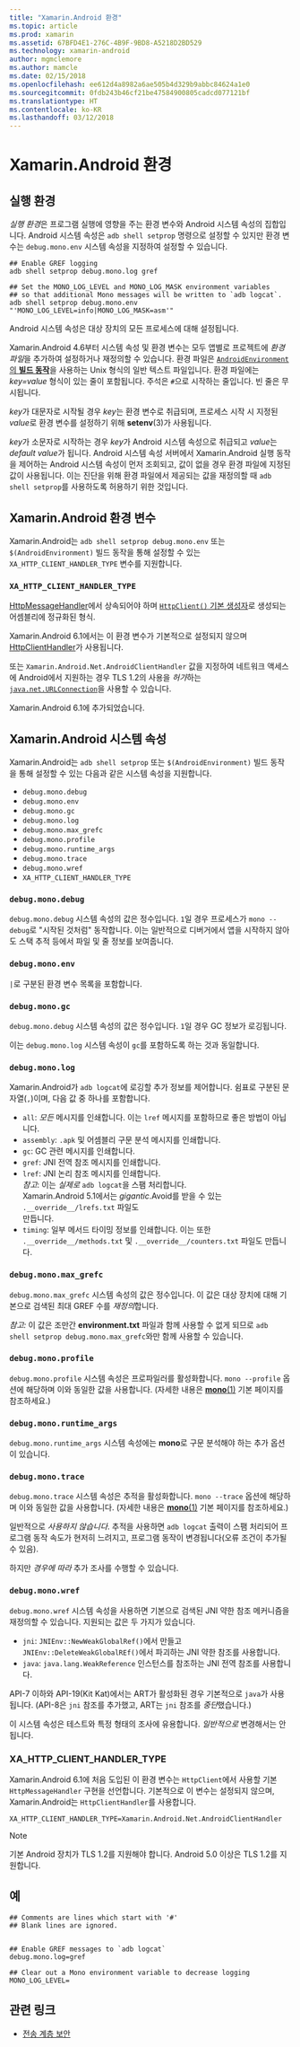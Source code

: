 ```yaml
---
title: "Xamarin.Android 환경"
ms.topic: article
ms.prod: xamarin
ms.assetid: 67BFD4E1-276C-4B9F-9BD8-A5218D2BD529
ms.technology: xamarin-android
author: mgmclemore
ms.author: mamcle
ms.date: 02/15/2018
ms.openlocfilehash: ee612d4a8982a6ae505b4d329b9abbc84624a1e0
ms.sourcegitcommit: 0fdb243b46cf21be47584900805cadcd077121bf
ms.translationtype: HT
ms.contentlocale: ko-KR
ms.lasthandoff: 03/12/2018
---
```

# <a name="xamarinandroid-environment"></a>Xamarin.Android 환경

## <a name="execution-environment"></a>실행 환경

*실행 환경*은 프로그램 실행에 영향을 주는 환경 변수와 Android 시스템 속성의 집합입니다. Android 시스템 속성은 `adb shell setprop` 명령으로 설정할 수 있지만 환경 변수는 `debug.mono.env` 시스템 속성을 지정하여 설정할 수 있습니다.

```shell
## Enable GREF logging
adb shell setprop debug.mono.log gref

## Set the MONO_LOG_LEVEL and MONO_LOG_MASK environment variables
## so that additional Mono messages will be written to `adb logcat`.
adb shell setprop debug.mono.env "'MONO_LOG_LEVEL=info|MONO_LOG_MASK=asm'"
```

Android 시스템 속성은 대상 장치의 모든 프로세스에 대해 설정됩니다.

Xamarin.Android 4.6부터 시스템 속성 및 환경 변수는 모두 앱별로 프로젝트에 *환경 파일*을 추가하여 설정하거나 재정의할 수 있습니다. 환경 파일은 [`AndroidEnvironment`의 **빌드 동작**](~/android/deploy-test/building-apps/build-process.md)을 사용하는 Unix 형식의 일반 텍스트 파일입니다.
환경 파일에는 *key=value* 형식이 있는 줄이 포함됩니다.
주석은 `#`으로 시작하는 줄입니다. 빈 줄은 무시됩니다.

*key*가 대문자로 시작될 경우 *key*는 환경 변수로 취급되며, 프로세스 시작 시 지정된 *value*로 환경 변수를 설정하기 위해 **setenv**(3)가 사용됩니다.

*key*가 소문자로 시작하는 경우 *key*가 Android 시스템 속성으로 취급되고 *value*는 *default value*가 됩니다. Android 시스템 속성 서버에서 Xamarin.Android 실행 동작을 제어하는 Android 시스템 속성이 먼저 조회되고, 값이 없을 경우 환경 파일에 지정된 값이 사용됩니다. 이는 진단을 위해 환경 파일에서 제공되는 값을 재정의할 때 `adb shell setprop`를 사용하도록 허용하기 위한 것입니다.

## <a name="xamarinandroid-environment-variables"></a>Xamarin.Android 환경 변수

Xamarin.Android는 `adb shell setprop debug.mono.env` 또는 `$(AndroidEnvironment)` 빌드 동작을 통해 설정할 수 있는 `XA_HTTP_CLIENT_HANDLER_TYPE` 변수를 지원합니다.


### `XA_HTTP_CLIENT_HANDLER_TYPE`

[HttpMessageHandler](https://msdn.microsoft.com/en-us/library/system.net.http.httpmessagehandler(v=vs.118).aspx)에서 상속되어야 하며 [`HttpClient()` 기본 생성자](https://msdn.microsoft.com/en-us/library/hh138077(v=vs.118).aspx)로 생성되는 어셈블리에 정규화된 형식.

Xamarin.Android 6.1에서는 이 환경 변수가 기본적으로 설정되지 않으며 [HttpClientHandler](https://msdn.microsoft.com/en-us/library/system.net.http.httpclienthandler(v=vs.118).aspx)가 사용됩니다.

또는 `Xamarin.Android.Net.AndroidClientHandler` 값을 지정하여 네트워크 액세스에 Android에서 지원하는 경우 TLS 1.2의 사용을 *허가*하는 [`java.net.URLConnection`](https://developer.xamarin.com/api/type/Java.Net.URLConnection/)을 사용할 수 있습니다.

Xamarin.Android 6.1에 추가되었습니다.

## <a name="xamarinandroid-system-properties"></a>Xamarin.Android 시스템 속성

Xamarin.Android는 `adb shell setprop` 또는 `$(AndroidEnvironment)` 빌드 동작을 통해 설정할 수 있는 다음과 같은 시스템 속성을 지원합니다.

* `debug.mono.debug`
* `debug.mono.env`
* `debug.mono.gc`
* `debug.mono.log`
* `debug.mono.max_grefc`
* `debug.mono.profile`
* `debug.mono.runtime_args`
* `debug.mono.trace`
* `debug.mono.wref`
* `XA_HTTP_CLIENT_HANDLER_TYPE`

### `debug.mono.debug`

`debug.mono.debug` 시스템 속성의 값은 정수입니다. `1`일 경우 프로세스가 `mono --debug`로 "시작된 것처럼" 동작합니다.
이는 일반적으로 디버거에서 앱을 시작하지 않아도 스택 추적 등에서 파일 및 줄 정보를 보여줍니다.

### `debug.mono.env`

`|`로 구분된 환경 변수 목록을 포함합니다.

### `debug.mono.gc`

`debug.mono.debug` 시스템 속성의 값은 정수입니다.
`1`일 경우 GC 정보가 로깅됩니다.

이는 `debug.mono.log` 시스템 속성이 `gc`를 포함하도록 하는 것과 동일합니다.

### `debug.mono.log`

Xamarin.Android가 `adb logcat`에 로깅할 추가 정보를 제어합니다.
쉼표로 구분된 문자열(`,`)이며, 다음 값 중 하나를 포함합니다.

* `all`: *모든* 메시지를 인쇄합니다. 이는 `lref` 메시지를 포함하므로 좋은 방법이 아닙니다.
* `assembly`: `.apk` 및 어셈블리 구문 분석 메시지를 인쇄합니다.
* `gc`: GC 관련 메시지를 인쇄합니다.
* `gref`: JNI 전역 참조 메시지를 인쇄합니다.
* `lref`: JNI 논리 참조 메시지를 인쇄합니다.  
    *참고*: 이는 *실제로* `adb logcat`을 스팸 처리합니다.  
    Xamarin.Android 5.1에서는 *gigantic*.Avoid를 받을 수 있는 `.__override__/lrefs.txt` 파일도  
    만듭니다.
* `timing`: 일부 메서드 타이밍 정보를 인쇄합니다. 이는 또한 `.__override__/methods.txt` 및 `.__override__/counters.txt` 파일도 만듭니다.


### `debug.mono.max_grefc`

`debug.mono.max_grefc` 시스템 속성의 값은 정수입니다.
이 값은 대상 장치에 대해 기본으로 검색된 최대 GREF 수를 *재정의*합니다.

*참고:* 이 값은 조만간 **environment.txt** 파일과 함께 사용할 수 없게 되므로 `adb shell setprop
debug.mono.max_grefc`와만 함께 사용할 수 있습니다.

### `debug.mono.profile`

`debug.mono.profile` 시스템 속성은 프로파일러를 활성화합니다.
`mono --profile` 옵션에 해당하며 이와 동일한 값을 사용합니다. (자세한 내용은 [**mono**(1)](http://docs.go-mono.com/?link=man%3amono(1)) 기본 페이지를 참조하세요.)

### `debug.mono.runtime_args`

`debug.mono.runtime_args` 시스템 속성에는 **mono**로 구문 분석해야 하는 추가 옵션이 있습니다.

### `debug.mono.trace`

`debug.mono.trace` 시스템 속성은 추적을 활성화합니다.
`mono --trace` 옵션에 해당하며 이와 동일한 값을 사용합니다. (자세한 내용은 [**mono**(1)](http://docs.go-mono.com/?link=man%3amono(1)) 기본 페이지를 참조하세요.)

일반적으로 *사용하지 않습니다*. 추적을 사용하면 `adb logcat` 출력이 스팸 처리되어 프로그램 동작 속도가 현저히 느려지고, 프로그램 동작이 변경됩니다(오류 조건이 추가될 수 있음).

하지만 *경우에 따라* 추가 조사를 수행할 수 있습니다.

### `debug.mono.wref`

`debug.mono.wref` 시스템 속성을 사용하면 기본으로 검색된 JNI 약한 참조 메커니즘을 재정의할 수 있습니다. 지원되는 값은 두 가지가 있습니다.

* `jni`: `JNIEnv::NewWeakGlobalRef()`에서 만들고 `JNIEnv::DeleteWeakGlobalREf()`에서 파괴하는 JNI 약한 참조를 사용합니다.
* `java`: `java.lang.WeakReference` 인스턴스를 참조하는 JNI 전역 참조를 사용합니다.

API-7 이하와 API-19(Kit Kat)에서는 ART가 활성화된 경우 기본적으로 `java`가 사용됩니다. (API-8은 `jni` 참조를 추가했고, ART는 `jni` 참조를 *중단*했습니다.)

이 시스템 속성은 테스트와 특정 형태의 조사에 유용합니다.
*일반적으로* 변경해서는 안 됩니다.

### <a name="xahttpclienthandlertype"></a>XA\_HTTP\_CLIENT\_HANDLER\_TYPE

Xamarin.Android 6.1에 처음 도입된 이 환경 변수는 `HttpClient`에서 사용할 기본 `HttpMessageHandler` 구현을 선언합니다. 기본적으로 이 변수는 설정되지 않으며, Xamarin.Android는 `HttpClientHandler`를 사용합니다.

```shell
XA_HTTP_CLIENT_HANDLER_TYPE=Xamarin.Android.Net.AndroidClientHandler
```

> [!NOTE]
> 기본 Android 장치가 TLS 1.2를 지원해야 합니다.
Android 5.0 이상은 TLS 1.2를 지원합니다.


## <a name="example"></a>예

```shell
## Comments are lines which start with '#'
## Blank lines are ignored.


## Enable GREF messages to `adb logcat`
debug.mono.log=gref

## Clear out a Mono environment variable to decrease logging
MONO_LOG_LEVEL=
```



## <a name="related-links"></a>관련 링크

- [전송 계층 보안](~/cross-platform/app-fundamentals/transport-layer-security.md)
